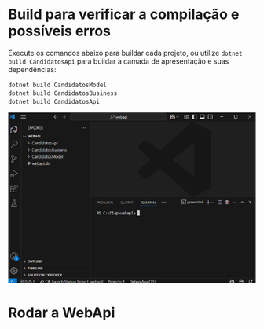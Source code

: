 
# Build para verificar a compilação e possíveis erros

Execute os comandos abaixo para buildar cada projeto, ou utilize `dotnet build CandidatosApi` para buildar a camada de apresentação e suas dependências:

```bash
dotnet build CandidatosModel
dotnet build CandidatosBusiness
dotnet build CandidatosApi
```

![gifanimation.gif](/.attachments/gifanimation-508981cd-75f5-4e02-beb9-22a870a7d23f.gif)

# Rodar a WebApi

